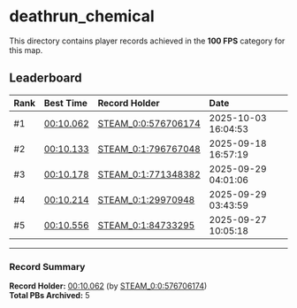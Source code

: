 # deathrun_chemical

This directory contains player records achieved in the **100 FPS** category for this map.

## Leaderboard

| Rank | Best Time | Record Holder | Date                |
| :--- | :-------- | :------------ | :------------------ |
| #1   | [00:10.062](./00010062_STEAM_0_0_576706174_20251003-160453.zip) | [STEAM_0:0:576706174](https://speedrun16.com/profile/STEAM_0:0:576706174)   | 2025-10-03 16:04:53 |
| #2   | [00:10.133](./00010133_STEAM_0_1_796767048_20250918-165719.zip) | [STEAM_0:1:796767048](https://speedrun16.com/profile/STEAM_0:1:796767048)   | 2025-09-18 16:57:19 |
| #3   | [00:10.178](./00010178_STEAM_0_1_771348382_20250929-040106.zip) | [STEAM_0:1:771348382](https://speedrun16.com/profile/STEAM_0:1:771348382)   | 2025-09-29 04:01:06 |
| #4   | [00:10.214](./00010214_STEAM_0_1_29970948_20250929-034359.zip) | [STEAM_0:1:29970948](https://speedrun16.com/profile/STEAM_0:1:29970948)   | 2025-09-29 03:43:59 |
| #5   | [00:10.556](./00010556_STEAM_0_1_84733295_20250927-100518.zip) | [STEAM_0:1:84733295](https://speedrun16.com/profile/STEAM_0:1:84733295)   | 2025-09-27 10:05:18 |

---

### Record Summary
**Record Holder:** [00:10.062](./00010062_STEAM_0_0_576706174_20251003-160453.zip) (by [STEAM_0:0:576706174](https://speedrun16.com/profile/STEAM_0:0:576706174))  
**Total PBs Archived:** 5